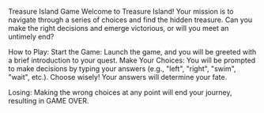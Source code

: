 Treasure Island Game
Welcome to Treasure Island! Your mission is to navigate through a series of choices and find the hidden treasure. Can you make the right decisions and emerge victorious, or will you meet an untimely end?

How to Play:
Start the Game: Launch the game, and you will be greeted with a brief introduction to your quest.
Make Your Choices:
You will be prompted to make decisions by typing your answers (e.g., "left", "right", "swim", "wait", etc.).
Choose wisely! Your answers will determine your fate.

Losing:
Making the wrong choices at any point will end your journey, resulting in GAME OVER.